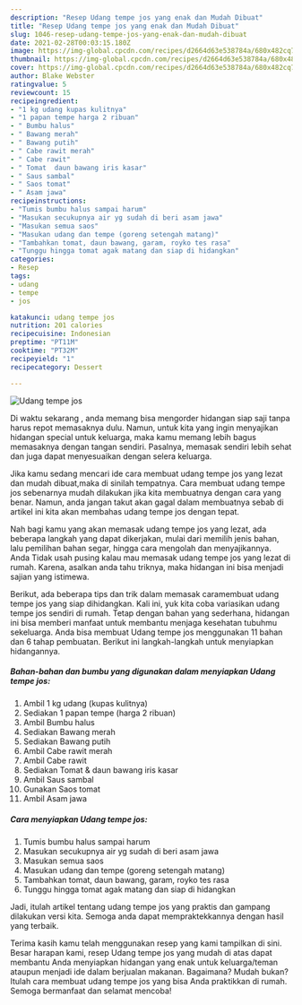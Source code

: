 ```yaml
---
description: "Resep Udang tempe jos yang enak dan Mudah Dibuat"
title: "Resep Udang tempe jos yang enak dan Mudah Dibuat"
slug: 1046-resep-udang-tempe-jos-yang-enak-dan-mudah-dibuat
date: 2021-02-28T00:03:15.180Z
image: https://img-global.cpcdn.com/recipes/d2664d63e538784a/680x482cq70/udang-tempe-jos-foto-resep-utama.jpg
thumbnail: https://img-global.cpcdn.com/recipes/d2664d63e538784a/680x482cq70/udang-tempe-jos-foto-resep-utama.jpg
cover: https://img-global.cpcdn.com/recipes/d2664d63e538784a/680x482cq70/udang-tempe-jos-foto-resep-utama.jpg
author: Blake Webster
ratingvalue: 5
reviewcount: 15
recipeingredient:
- "1 kg udang kupas kulitnya"
- "1 papan tempe harga 2 ribuan"
- " Bumbu halus"
- " Bawang merah"
- " Bawang putih"
- " Cabe rawit merah"
- " Cabe rawit"
- " Tomat  daun bawang iris kasar"
- " Saus sambal"
- " Saos tomat"
- " Asam jawa"
recipeinstructions:
- "Tumis bumbu halus sampai harum"
- "Masukan secukupnya air yg sudah di beri asam jawa"
- "Masukan semua saos"
- "Masukan udang dan tempe (goreng setengah matang)"
- "Tambahkan tomat, daun bawang, garam, royko tes rasa"
- "Tunggu hingga tomat agak matang dan siap di hidangkan"
categories:
- Resep
tags:
- udang
- tempe
- jos

katakunci: udang tempe jos 
nutrition: 201 calories
recipecuisine: Indonesian
preptime: "PT11M"
cooktime: "PT32M"
recipeyield: "1"
recipecategory: Dessert

---
```



![Udang tempe jos](https://img-global.cpcdn.com/recipes/d2664d63e538784a/680x482cq70/udang-tempe-jos-foto-resep-utama.jpg)

Di waktu  sekarang , anda memang bisa mengorder hidangan siap saji tanpa harus repot memasaknya dulu. Namun, untuk kita yang ingin menyajikan hidangan special untuk keluarga, maka kamu memang lebih bagus memasaknya dengan tangan sendiri. Pasalnya, memasak sendiri lebih sehat dan juga dapat menyesuaikan dengan selera keluarga.

Jika kamu sedang mencari ide cara membuat udang tempe jos yang lezat dan mudah dibuat,maka di sinilah tempatnya. Cara membuat udang tempe jos  sebenarnya mudah dilakukan jika kita membuatnya dengan cara yang benar. Namun, anda jangan takut akan gagal dalam membuatnya 
sebab di artikel ini kita akan membahas udang tempe jos dengan tepat.  



Nah bagi kamu yang akan memasak udang tempe jos yang lezat, ada beberapa langkah yang dapat dikerjakan, mulai dari memilih jenis bahan, lalu pemilihan bahan segar, hingga cara mengolah dan menyajikannya. Anda Tidak usah pusing kalau mau memasak udang tempe jos yang lezat di rumah. Karena, asalkan anda  tahu triknya, maka hidangan ini bisa menjadi sajian yang istimewa.

Berikut, ada beberapa tips dan trik dalam memasak caramembuat udang tempe jos yang siap dihidangkan. Kali ini, yuk kita coba variasikan udang tempe jos sendiri di rumah. Tetap dengan bahan yang sederhana, hidangan ini bisa memberi manfaat untuk membantu menjaga kesehatan tubuhmu sekeluarga. Anda bisa membuat Udang tempe jos menggunakan 11 bahan dan 6 tahap pembuatan. Berikut ini langkah-langkah untuk menyiapkan hidangannya.

<!--inarticleads1-->

##### Bahan-bahan dan bumbu yang digunakan dalam menyiapkan Udang tempe jos:

1. Ambil 1 kg udang (kupas kulitnya)
1. Sediakan 1 papan tempe (harga 2 ribuan)
1. Ambil  Bumbu halus
1. Sediakan  Bawang merah
1. Sediakan  Bawang putih
1. Ambil  Cabe rawit merah
1. Ambil  Cabe rawit
1. Sediakan  Tomat &amp; daun bawang iris kasar
1. Ambil  Saus sambal
1. Gunakan  Saos tomat
1. Ambil  Asam jawa




<!--inarticleads2-->

##### Cara menyiapkan Udang tempe jos:

1. Tumis bumbu halus sampai harum
1. Masukan secukupnya air yg sudah di beri asam jawa
1. Masukan semua saos
1. Masukan udang dan tempe (goreng setengah matang)
1. Tambahkan tomat, daun bawang, garam, royko tes rasa
1. Tunggu hingga tomat agak matang dan siap di hidangkan




Jadi, itulah artikel tentang  udang tempe jos  yang praktis dan gampang dilakukan versi kita. Semoga anda dapat mempraktekkannya dengan hasil yang terbaik. 

Terima kasih kamu telah menggunakan resep yang kami tampilkan di sini. Besar harapan kami, resep  Udang tempe jos yang mudah di atas dapat membantu Anda menyiapkan hidangan yang enak untuk keluarga/teman ataupun menjadi ide dalam berjualan makanan. Bagaimana? Mudah bukan? Itulah cara membuat udang tempe jos yang bisa Anda praktikkan di rumah. Semoga bermanfaat dan selamat mencoba!


